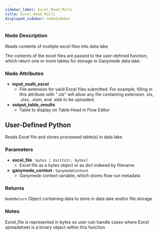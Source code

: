 ```yaml
---
sidebar_label: Excel_Read_Multi
title: Excel_Read_Multi
displayed_sidebar: nodeSidebar
---
```


### Node Description

Reads contents of multiple excel files into data lake

The contents of the excel files are passed to the user-defined function, which
return one or more tables for storage in Ganymede data lake.

### Node Attributes

- **input_multi_excel**
  - File extension for valid Excel files submitted.  For example, filling in this attribute with "*.xls*" will allow any file containing extension .xls, .xlsx, .xlsm, and .xlsb to be uploaded.
- **output_table_results**
  - Table to display on Table Head in Flow Editor

## User-Defined Python

Reads Excel file and stores processed table(s) in data lake.

### Parameters

- **excel_file** : `bytes | dict[str, bytes]`
    - Excel file as a bytes object or as dict indexed by filename
- **ganymede_context** : `GanymedeContext`
    - Ganymede context variable, which stores flow run metadata

### Returns

`NodeReturn`
  Object containing data to store in data lake and/or file storage

### Notes

Excel_file is represented in bytes so user can handle cases where Excel spreadsheet is
a binary object within this function
